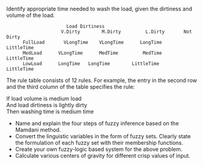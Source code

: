 Identify appropriate time needed to wash the load, given the dirtiness and volume of the load.

                          Load Dirtiness
                        V.Dirty        M.Dirty         L.Dirty       Not Dirty
          FullLoad       VLongTime	  VLongTime      LongTime         LittleTime
          MedLoad      VLongTime	  MedTime         MedTime         LittleTime
          LowLoad      LongTime	  LongTime        LittleTime      LittleTime
	

The rule table consists of 12 rules.  For example, the entry in the second row and the third column of the table specifies the rule:

If    load volume     is    medium load<br />
And    load dirtiness    is    lightly dirty<br />
Then    washing time    is    medium time


* Name and explain the four steps of fuzzy inference based on the Mamdani method.
* Convert the linguistic variables in the form of fuzzy sets.  Clearly state the formulation of each fuzzy set with their membership functions.
* Create your own fuzzy-logic based system for the above problem.
* Calculate various centers of gravity for different crisp values of input.
